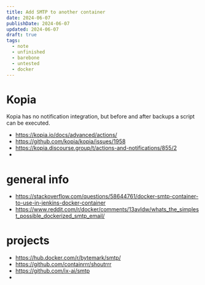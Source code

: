 ```yaml
---
title: Add SMTP to another container
date: 2024-06-07
publishDate: 2024-06-07
updated: 2024-06-07
draft: true
tags:
  - note
  - unfinished
  - barebone
  - untested
  - docker
---
```


# Kopia

Kopia has no notification integration, but before and after backups a script can be executed.

- https://kopia.io/docs/advanced/actions/
- https://github.com/kopia/kopia/issues/1958
- https://kopia.discourse.group/t/actions-and-notifications/855/2
- 

# general info

- https://stackoverflow.com/questions/58644761/docker-smtp-container-to-use-in-jenkins-docker-container
- https://www.reddit.com/r/docker/comments/13avldw/whats_the_simplest_possible_dockerized_smtp_email/


# projects

- https://hub.docker.com/r/bytemark/smtp/
- https://github.com/containrrr/shoutrrr
- https://github.com/ix-ai/smtp
- 